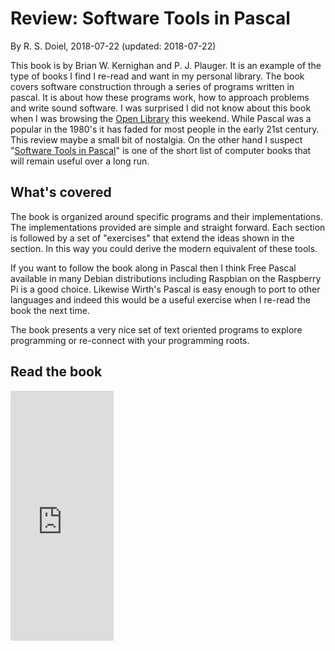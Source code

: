 
# Review: Software Tools in Pascal

By R. S. Doiel, 2018-07-22
(updated: 2018-07-22)


This book is by Brian W. Kernighan and P. J. Plauger. It is an
example of the type of books I find I re-read and want in my
personal library. The book covers software construction through 
a series of programs written in pascal. It is about how these 
programs work, how to approach problems and write sound software.
I was surprised I did not know about this book when I was browsing 
the [Open Library](https://openlibrary.org) this weekend.  While 
Pascal was a popular in the 1980's it has faded for most people in the 
early 21st century.  This review maybe a small bit of nostalgia. 
On the other hand I suspect 
"[Software Tools in Pascal](https://openlibrary.org/books/OL4258115M/Software_tools_in_Pascal)"
is one of the short list of computer books that will remain useful
over a long run.


## What's covered

The book is organized around specific programs and their implementations.
The implementations provided are simple and straight forward. Each
section is followed by a set of "exercises" that extend the ideas
shown in the section. In this way you could derive the modern equivalent
of these tools. 

If you want to follow the book along in Pascal then I think Free Pascal
available in many Debian distributions including Raspbian on the Raspberry
Pi is a good choice.  Likewise Wirth's Pascal is easy enough to port
to other languages and indeed this would be a useful exercise when I
re-read the book the next time.

The book presents a very nice set of text oriented programs to explore
programming or re-connect with your programming roots.

## Read the book

<iframe width="165" frameBorder="0" height="400" src="https://openlibrary.org/books/OL4258115M/Software_tools_in_Pascal/widget"></iframe>
